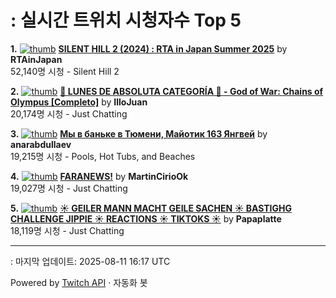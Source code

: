 # : 실시간 트위치 시청자수 Top 5

**1.** [![thumb](https://static-cdn.jtvnw.net/previews-ttv/live_user_rtainjapan-320x180.jpg)](https://twitch.tv/RTAinJapan)
**[SILENT HILL 2 (2024) : RTA in Japan Summer 2025](https://twitch.tv/RTAinJapan)** by **RTAinJapan**<br>52,140명 시청  - Silent Hill 2

**2.** [![thumb](https://static-cdn.jtvnw.net/previews-ttv/live_user_illojuan-320x180.jpg)](https://twitch.tv/IlloJuan)
**[👑 LUNES DE ABSOLUTA CATEGORÍA 👑 - God of War: Chains of Olympus [Completo]](https://twitch.tv/IlloJuan)** by **IlloJuan**<br>20,174명 시청  - Just Chatting

**3.** [![thumb](https://static-cdn.jtvnw.net/previews-ttv/live_user_anarabdullaev-320x180.jpg)](https://twitch.tv/anarabdullaev)
**[Мы в баньке в Тюмени, Майотик 163 Янгвей](https://twitch.tv/anarabdullaev)** by **anarabdullaev**<br>19,215명 시청  - Pools, Hot Tubs, and Beaches

**4.** [![thumb](https://static-cdn.jtvnw.net/previews-ttv/live_user_martinciriook-320x180.jpg)](https://twitch.tv/MartinCirioOk)
**[FARANEWS!](https://twitch.tv/MartinCirioOk)** by **MartinCirioOk**<br>19,027명 시청  - Just Chatting

**5.** [![thumb](https://static-cdn.jtvnw.net/previews-ttv/live_user_papaplatte-320x180.jpg)](https://twitch.tv/Papaplatte)
**[☀️ GEILER MANN MACHT GEILE SACHEN ☀️ BASTIGHG CHALLENGE JIPPIE ☀️ REACTIONS ☀️ TIKTOKS ☀️](https://twitch.tv/Papaplatte)** by **Papaplatte**<br>18,119명 시청  - Just Chatting


---
: 마지막 업데이트: 2025-08-11 16:17 UTC

Powered by [Twitch API](https://dev.twitch.tv/docs/api/reference) · 자동화 봇